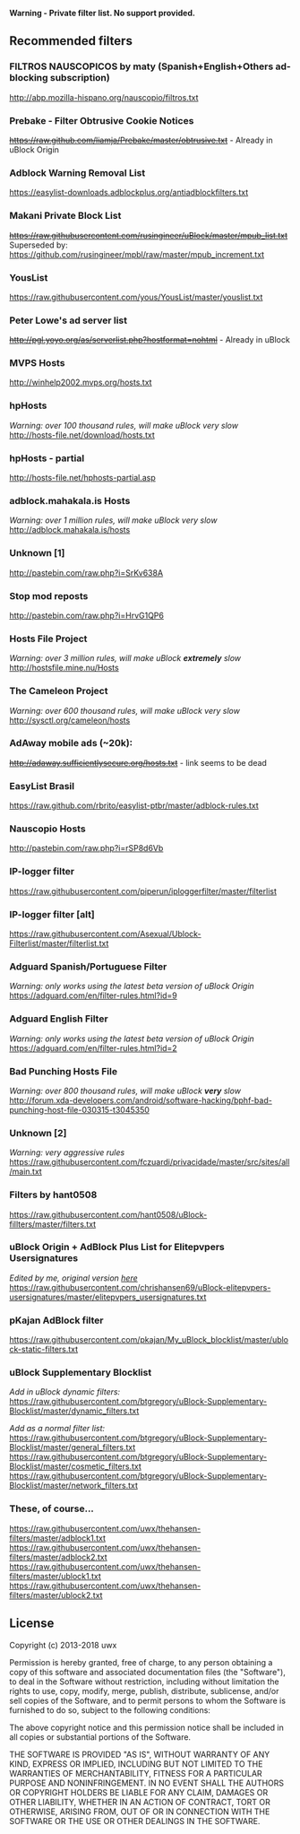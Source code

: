 **Warning - Private filter list. No support provided.**
## Recommended filters

### FILTROS NAUSCOPICOS by maty (Spanish+English+Others ad-blocking subscription)
http://abp.mozilla-hispano.org/nauscopio/filtros.txt
### Prebake - Filter Obtrusive Cookie Notices
~~https://raw.github.com/liamja/Prebake/master/obtrusive.txt~~ - Already in uBlock Origin
### Adblock Warning Removal List
https://easylist-downloads.adblockplus.org/antiadblockfilters.txt
### Makani Private Block List
~~https://raw.githubusercontent.com/rusingineer/uBlock/master/mpub_list.txt~~
Superseded by: https://github.com/rusingineer/mpbl/raw/master/mpub_increment.txt
### YousList
https://raw.githubusercontent.com/yous/YousList/master/youslist.txt
### Peter Lowe's ad server list
~~http://pgl.yoyo.org/as/serverlist.php?hostformat=nohtml~~ - Already in uBlock
### MVPS Hosts
http://winhelp2002.mvps.org/hosts.txt
### hpHosts
_Warning: over 100 thousand rules, will make uBlock very slow_  
http://hosts-file.net/download/hosts.txt
### hpHosts - partial
http://hosts-file.net/hphosts-partial.asp
### adblock.mahakala.is Hosts
_Warning: over 1 million rules, will make uBlock very slow_  
http://adblock.mahakala.is/hosts
### Unknown [1]
http://pastebin.com/raw.php?i=SrKv638A
### Stop mod reposts
http://pastebin.com/raw.php?i=HrvG1QP6
### Hosts File Project
_Warning: over 3 million rules, will make uBlock **extremely** slow_  
http://hostsfile.mine.nu/Hosts
### The Cameleon Project
_Warning: over 600 thousand rules, will make uBlock very slow_  
http://sysctl.org/cameleon/hosts
### AdAway mobile ads (~20k):
~~http://adaway.sufficientlysecure.org/hosts.txt~~ - link seems to be dead
### EasyList Brasil
https://raw.github.com/rbrito/easylist-ptbr/master/adblock-rules.txt
### Nauscopio Hosts
http://pastebin.com/raw.php?i=rSP8d6Vb
### IP-logger filter
https://raw.githubusercontent.com/piperun/iploggerfilter/master/filterlist
### IP-logger filter [alt]
https://raw.githubusercontent.com/Asexual/Ublock-Filterlist/master/filterlist.txt
### Adguard Spanish/Portuguese Filter
_Warning: only works using the latest beta version of uBlock Origin_  
https://adguard.com/en/filter-rules.html?id=9
### Adguard English Filter
_Warning: only works using the latest beta version of uBlock Origin_  
https://adguard.com/en/filter-rules.html?id=2
### Bad Punching Hosts File
_Warning: over 800 thousand rules, will make uBlock **very** slow_  
http://forum.xda-developers.com/android/software-hacking/bphf-bad-punching-host-file-030315-t3045350
### Unknown [2]
_Warning: very aggressive rules_  
https://raw.githubusercontent.com/fczuardi/privacidade/master/src/sites/all/main.txt
### Filters by hant0508
https://raw.githubusercontent.com/hant0508/uBlock-fillters/master/filters.txt
### uBlock Origin + AdBlock Plus List for Elitepvpers Usersignatures
_Edited by me, original version [here](https://github.com/Der-Eddy/uBlock-elitepvpers-usersignatures)_  
https://raw.githubusercontent.com/chrishansen69/uBlock-elitepvpers-usersignatures/master/elitepvpers_usersignatures.txt
### pKajan AdBlock filter
https://raw.githubusercontent.com/pkajan/My_uBlock_blocklist/master/ublock-static-filters.txt
### uBlock Supplementary Blocklist
_Add in uBlock dynamic filters:_  
https://raw.githubusercontent.com/btgregory/uBlock-Supplementary-Blocklist/master/dynamic_filters.txt

_Add as a normal filter list:_  
https://raw.githubusercontent.com/btgregory/uBlock-Supplementary-Blocklist/master/general_filters.txt  
https://raw.githubusercontent.com/btgregory/uBlock-Supplementary-Blocklist/master/cosmetic_filters.txt  
https://raw.githubusercontent.com/btgregory/uBlock-Supplementary-Blocklist/master/network_filters.txt  
### These, of course...
https://raw.githubusercontent.com/uwx/thehansen-filters/master/adblock1.txt  
https://raw.githubusercontent.com/uwx/thehansen-filters/master/adblock2.txt  
https://raw.githubusercontent.com/uwx/thehansen-filters/master/ublock1.txt  
https://raw.githubusercontent.com/uwx/thehansen-filters/master/ublock2.txt
## License
Copyright (c) 2013-2018 uwx


Permission is hereby granted, free of charge, to any person obtaining a copy
of this software and associated documentation files (the "Software"), to deal
in the Software without restriction, including without limitation the rights
to use, copy, modify, merge, publish, distribute, sublicense, and/or sell
copies of the Software, and to permit persons to whom the Software is
furnished to do so, subject to the following conditions:


The above copyright notice and this permission notice shall be included in
all copies or substantial portions of the Software.


THE SOFTWARE IS PROVIDED "AS IS", WITHOUT WARRANTY OF ANY KIND, EXPRESS OR
IMPLIED, INCLUDING BUT NOT LIMITED TO THE WARRANTIES OF MERCHANTABILITY,
FITNESS FOR A PARTICULAR PURPOSE AND NONINFRINGEMENT.  IN NO EVENT SHALL THE
AUTHORS OR COPYRIGHT HOLDERS BE LIABLE FOR ANY CLAIM, DAMAGES OR OTHER
LIABILITY, WHETHER IN AN ACTION OF CONTRACT, TORT OR OTHERWISE, ARISING FROM,
OUT OF OR IN CONNECTION WITH THE SOFTWARE OR THE USE OR OTHER DEALINGS IN
THE SOFTWARE.
